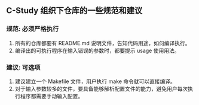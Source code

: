 ## C-Study 组织下仓库的一些规范和建议

### 规范: 必须严格执行

1. 所有的仓库都要有 README.md 说明文件，告知代码用途，如何编译执行。
2. 编译出的可执行程序在输入错误的参数时，都要提示 usage 使用用法。

### 建议: 可选项

1. 建议建立一个 Makefile 文件，用户执行 make 命令就可以直接编译。
2. 对于输入参数较多的文件，要具备能够解析配置文件的能力，避免用户每次执行程序都需要手动输入配置。